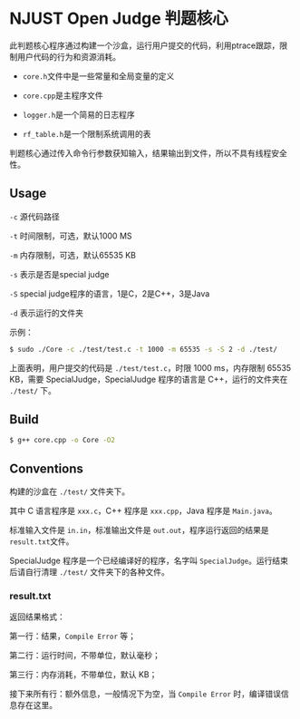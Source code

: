 # NJUST Open Judge 判题核心

此判题核心程序通过构建一个沙盒，运行用户提交的代码，利用ptrace跟踪，限制用户代码的行为和资源消耗。

+ `core.h`文件中是一些常量和全局变量的定义

+ `core.cpp`是主程序文件

+ `logger.h`是一个简易的日志程序

+ `rf_table.h`是一个限制系统调用的表

判题核心通过传入命令行参数获知输入，结果输出到文件，所以不具有线程安全性。

## Usage

`-c` 源代码路径

`-t` 时间限制，可选，默认1000 MS

`-m` 内存限制，可选，默认65535 KB

`-s` 表示是否是special judge

`-S` special judge程序的语言，1是C，2是C++，3是Java

`-d` 表示运行的文件夹

示例：

```bash
$ sudo ./Core -c ./test/test.c -t 1000 -m 65535 -s -S 2 -d ./test/
```

上面表明，用户提交的代码是 `./test/test.c`，时限 1000 ms，内存限制 65535 KB，需要 SpecialJudge，SpecialJudge 程序的语言是 C++，运行的文件夹在 `./test/` 下。

## Build

```bash
$ g++ core.cpp -o Core -O2
```

## Conventions

构建的沙盒在 `./test/` 文件夹下。

其中 C 语言程序是 `xxx.c`，C++ 程序是 `xxx.cpp`，Java 程序是 `Main.java`。

标准输入文件是 `in.in`，标准输出文件是 `out.out`，程序运行返回的结果是`result.txt`文件。

SpecialJudge 程序是一个已经编译好的程序，名字叫 `SpecialJudge`。运行结束后请自行清理 `./test/` 文件夹下的各种文件。

### result.txt

返回结果格式：

第一行：结果，`Compile Error` 等；

第二行：运行时间，不带单位，默认毫秒；

第三行：内存消耗，不带单位，默认 KB；

接下来所有行：额外信息，一般情况下为空，当 `Compile Error` 时，编译错误信息存在这里。
